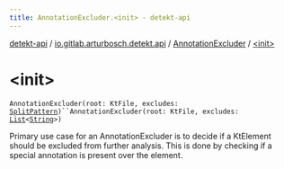 ```yaml
---
title: AnnotationExcluder.<init> - detekt-api
---
```


[detekt-api](../../index.html) / [io.gitlab.arturbosch.detekt.api](../index.html) / [AnnotationExcluder](index.html) / [&lt;init&gt;](./-init-.html)

# &lt;init&gt;

`AnnotationExcluder(root: KtFile, excludes: `[`SplitPattern`](../-split-pattern/index.html)`)``AnnotationExcluder(root: KtFile, excludes: `[`List`](https://kotlinlang.org/api/latest/jvm/stdlib/kotlin.collections/-list/index.html)`<`[`String`](https://kotlinlang.org/api/latest/jvm/stdlib/kotlin/-string/index.html)`>)`

Primary use case for an AnnotationExcluder is to decide if a KtElement should be
excluded from further analysis. This is done by checking if a special annotation
is present over the element.

